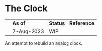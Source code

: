 # The Clock

|||||
|-|-|-|-|
||**As of**|**Status**|**Reference**|
||7-Aug-2023|WIP||

An attempt to rebuild an analog clock.

